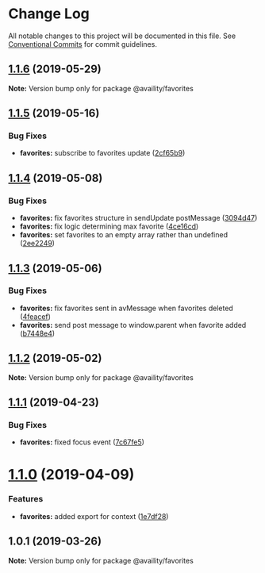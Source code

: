 # Change Log

All notable changes to this project will be documented in this file.
See [Conventional Commits](https://conventionalcommits.org) for commit guidelines.

## [1.1.6](https://github.com/Availity/availity-react/compare/@availity/favorites@1.1.5...@availity/favorites@1.1.6) (2019-05-29)

**Note:** Version bump only for package @availity/favorites





## [1.1.5](https://github.com/Availity/availity-react/compare/@availity/favorites@1.1.4...@availity/favorites@1.1.5) (2019-05-16)


### Bug Fixes

* **favorites:** subscribe to favorites update ([2cf65b9](https://github.com/Availity/availity-react/commit/2cf65b9))





## [1.1.4](https://github.com/Availity/availity-react/compare/@availity/favorites@1.1.3...@availity/favorites@1.1.4) (2019-05-08)


### Bug Fixes

* **favorites:** fix favorites structure in sendUpdate postMessage ([3094d47](https://github.com/Availity/availity-react/commit/3094d47))
* **favorites:** fix logic determining max favorite ([4ce16cd](https://github.com/Availity/availity-react/commit/4ce16cd))
* **favorites:** set favorites to an empty array rather than undefined ([2ee2249](https://github.com/Availity/availity-react/commit/2ee2249))





## [1.1.3](https://github.com/Availity/availity-react/compare/@availity/favorites@1.1.2...@availity/favorites@1.1.3) (2019-05-06)


### Bug Fixes

* **favorites:** fix favorites sent in avMessage when favorites deleted ([4feacef](https://github.com/Availity/availity-react/commit/4feacef))
* **favorites:** send post message to window.parent when favorite added ([b7448e4](https://github.com/Availity/availity-react/commit/b7448e4))





## [1.1.2](https://github.com/Availity/availity-react/compare/@availity/favorites@1.1.1...@availity/favorites@1.1.2) (2019-05-02)

**Note:** Version bump only for package @availity/favorites





## [1.1.1](https://github.com/Availity/availity-react/compare/@availity/favorites@1.1.0...@availity/favorites@1.1.1) (2019-04-23)


### Bug Fixes

* **favorites:** fixed focus event ([7c67fe5](https://github.com/Availity/availity-react/commit/7c67fe5))





# [1.1.0](https://github.com/Availity/availity-react/compare/@availity/favorites@1.0.1...@availity/favorites@1.1.0) (2019-04-09)


### Features

* **favorites:** added export for context ([1e7df28](https://github.com/Availity/availity-react/commit/1e7df28))





## 1.0.1 (2019-03-26)

**Note:** Version bump only for package @availity/favorites
